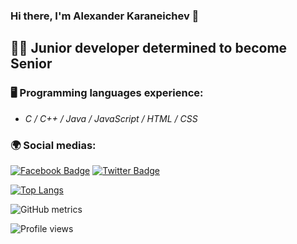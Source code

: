 ### **Hi there, I'm Alexander Karaneichev** 👋

## 🤹🏼 Junior developer determined to become Senior
### 🖥 Programming languages experience:
* *C / C++ / Java / JavaScript / HTML / CSS*

### 🌍 Social medias:
[![Facebook Badge](https://img.shields.io/badge/Facebook-Profile-informational?style=flat&logo=facebook&logoColor=white&color=1CA2F1)](https://www.facebook.com/profile.php?id=100000511272599) [![Twitter Badge](https://img.shields.io/badge/Twitter-Profile-informational?style=flat&logo=twitter&logoColor=white&color=1CA2F1)](https://twitter.com/kkaraneichev7)

[![Top Langs](https://github-readme-stats.vercel.app/api/top-langs/?username=rythm-net)](https://github.com/anuraghazra/github-readme-stats)

![GitHub metrics](https://metrics.lecoq.io/rythm-net) 

![Profile views](https://gpvc.arturio.dev/rythm-net)  
